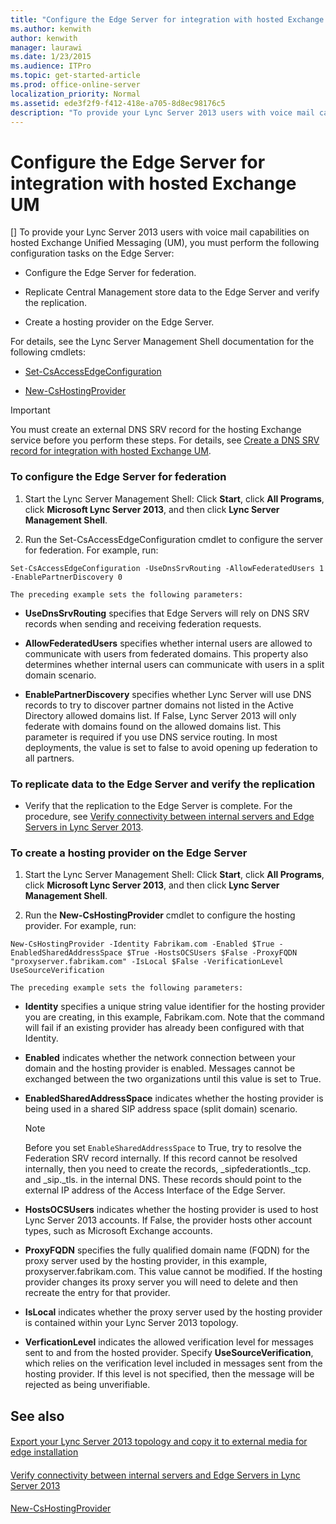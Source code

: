 ```yaml
---
title: "Configure the Edge Server for integration with hosted Exchange UM"
ms.author: kenwith
author: kenwith
manager: laurawi
ms.date: 1/23/2015
ms.audience: ITPro
ms.topic: get-started-article
ms.prod: office-online-server
localization_priority: Normal
ms.assetid: ede3f2f9-f412-418e-a705-8d8ec98176c5
description: "To provide your Lync Server 2013 users with voice mail capabilities on hosted Exchange Unified Messaging (UM), you must perform the following configuration tasks on the Edge Server:"
---
```


# Configure the Edge Server for integration with hosted Exchange UM
[]
To provide your Lync Server 2013 users with voice mail capabilities on hosted Exchange Unified Messaging (UM), you must perform the following configuration tasks on the Edge Server:
  
- Configure the Edge Server for federation.
    
- Replicate Central Management store data to the Edge Server and verify the replication.
    
- Create a hosting provider on the Edge Server.
    
For details, see the Lync Server Management Shell documentation for the following cmdlets:
  
- [Set-CsAccessEdgeConfiguration](set-csaccessedgeconfiguration.md)
    
- [New-CsHostingProvider](new-cshostingprovider.md)
    
> [!IMPORTANT]
> You must create an external DNS SRV record for the hosting Exchange service before you perform these steps. For details, see [Create a DNS SRV record for integration with hosted Exchange UM](create-a-dns-srv-record-for-integration-with-hosted-exchange-um.md). 
  
### To configure the Edge Server for federation

1. Start the Lync Server Management Shell: Click **Start**, click **All Programs**, click **Microsoft Lync Server 2013**, and then click **Lync Server Management Shell**.
    
2. Run the Set-CsAccessEdgeConfiguration cmdlet to configure the server for federation. For example, run:
    
  ```
  Set-CsAccessEdgeConfiguration -UseDnsSrvRouting -AllowFederatedUsers 1 -EnablePartnerDiscovery 0
  ```

    The preceding example sets the following parameters:
    
  - **UseDnsSrvRouting** specifies that Edge Servers will rely on DNS SRV records when sending and receiving federation requests. 
    
  - **AllowFederatedUsers** specifies whether internal users are allowed to communicate with users from federated domains. This property also determines whether internal users can communicate with users in a split domain scenario. 
    
  - **EnablePartnerDiscovery** specifies whether Lync Server will use DNS records to try to discover partner domains not listed in the Active Directory allowed domains list. If False, Lync Server 2013 will only federate with domains found on the allowed domains list. This parameter is required if you use DNS service routing. In most deployments, the value is set to false to avoid opening up federation to all partners. 
    
### To replicate data to the Edge Server and verify the replication

- Verify that the replication to the Edge Server is complete. For the procedure, see [Verify connectivity between internal servers and Edge Servers in Lync Server 2013](verify-connectivity-between-internal-servers-and-edge-servers.md).
    
### To create a hosting provider on the Edge Server

1. Start the Lync Server Management Shell: Click **Start**, click **All Programs**, click **Microsoft Lync Server 2013**, and then click **Lync Server Management Shell**.
    
2. Run the **New-CsHostingProvider** cmdlet to configure the hosting provider. For example, run: 
    
  ```
  New-CsHostingProvider -Identity Fabrikam.com -Enabled $True -EnabledSharedAddressSpace $True -HostsOCSUsers $False -ProxyFQDN "proxyserver.fabrikam.com" -IsLocal $False -VerificationLevel UseSourceVerification
  ```

    The preceding example sets the following parameters:
    
  - **Identity** specifies a unique string value identifier for the hosting provider you are creating, in this example, Fabrikam.com. Note that the command will fail if an existing provider has already been configured with that Identity.
    
  - **Enabled** indicates whether the network connection between your domain and the hosting provider is enabled. Messages cannot be exchanged between the two organizations until this value is set to True.
    
  - **EnabledSharedAddressSpace** indicates whether the hosting provider is being used in a shared SIP address space (split domain) scenario. 
    
    > [!NOTE]
    > Before you set  `EnableSharedAddressSpace` to True, try to resolve the Federation SRV record internally. If this record cannot be resolved internally, then you need to create the records, _sipfederationtls._tcp.<domain> and _sip._tls.<domain> in the internal DNS. These records should point to the external IP address of the Access Interface of the Edge Server. 
  
  - **HostsOCSUsers** indicates whether the hosting provider is used to host Lync Server 2013 accounts. If False, the provider hosts other account types, such as Microsoft Exchange accounts.
    
  - **ProxyFQDN** specifies the fully qualified domain name (FQDN) for the proxy server used by the hosting provider, in this example, proxyserver.fabrikam.com. This value cannot be modified. If the hosting provider changes its proxy server you will need to delete and then recreate the entry for that provider.
    
  - **IsLocal** indicates whether the proxy server used by the hosting provider is contained within your Lync Server 2013 topology. 
    
  - **VerficationLevel** indicates the allowed verification level for messages sent to and from the hosted provider. Specify **UseSourceVerification**, which relies on the verification level included in messages sent from the hosting provider. If this level is not specified, then the message will be rejected as being unverifiable.
    
## See also

#### 

[Export your Lync Server 2013 topology and copy it to external media for edge installation](export-your-topology-and-copy-it-to-external-media-for-edge-installation.md)
#### 

[Verify connectivity between internal servers and Edge Servers in Lync Server 2013](verify-connectivity-between-internal-servers-and-edge-servers.md)
#### 

[New-CsHostingProvider](new-cshostingprovider.md)

